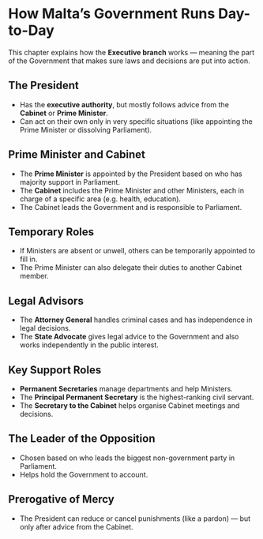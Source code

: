 # How Malta’s Government Runs Day-to-Day

This chapter explains how the **Executive branch** works — meaning the part of the Government that makes sure laws and decisions are put into action.

## The President

- Has the **executive authority**, but mostly follows advice from the **Cabinet** or **Prime Minister**.
- Can act on their own only in very specific situations (like appointing the Prime Minister or dissolving Parliament).

## Prime Minister and Cabinet

- The **Prime Minister** is appointed by the President based on who has majority support in Parliament.
- The **Cabinet** includes the Prime Minister and other Ministers, each in charge of a specific area (e.g. health, education).
- The Cabinet leads the Government and is responsible to Parliament.

## Temporary Roles

- If Ministers are absent or unwell, others can be temporarily appointed to fill in.
- The Prime Minister can also delegate their duties to another Cabinet member.

## Legal Advisors

- The **Attorney General** handles criminal cases and has independence in legal decisions.
- The **State Advocate** gives legal advice to the Government and also works independently in the public interest.

## Key Support Roles

- **Permanent Secretaries** manage departments and help Ministers.
- The **Principal Permanent Secretary** is the highest-ranking civil servant.
- The **Secretary to the Cabinet** helps organise Cabinet meetings and decisions.

## The Leader of the Opposition

- Chosen based on who leads the biggest non-government party in Parliament.
- Helps hold the Government to account.

## Prerogative of Mercy

- The President can reduce or cancel punishments (like a pardon) — but only after advice from the Cabinet.
